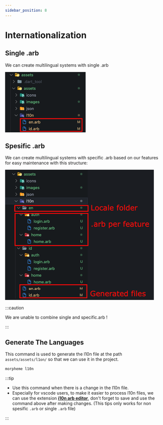 ```yaml
---
sidebar_position: 8
---
```


# Internationalization

## Single .arb

We can create multilingual systems with single .arb

   ![Single arb](../../static/img/generate/assets/l10n_single.png)

## Spesific .arb

We can create multilingual systems with specific .arb based on our features for easy maintenance with this structure:

   ![Spesific arb](../../static/img/generate/assets/l10n_specific.png)

:::caution

We are unable to combine single and specific.arb !

:::

## Generate The Languages

This command is used to generate the l10n file at the path `assets/assets/l1on/` so that we can use it in the project.

```bash
morpheme l10n
```

:::tip

- Use this command when there is a change in the l10n file.
- Especially for vscode users, to make it easier to process l10n files, we can use the extension **[i10n arb editor](https://marketplace.visualstudio.com/items?itemName=innwin.i18n-arb-editor)**, don't forget to save and use the command above after making changes. (This tips only works for non spesific `.arb` or single `.arb` file)

:::

